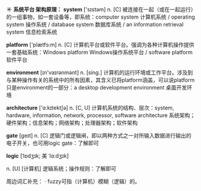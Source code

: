 ☀ <span class="category">**系统平台 架构原理：**</span>
<span class="vocabulary">**system**</span> ['sɪstəm] 
<span class="definition">n. [C] 被连接在一起（或在一起运行）的一组事物，如一套设备等，即系统：</span>computer system 计算机系统 / operating system 操作系统 / database system 数据库系统 / an information retrieval system 信息检索系统

<span class="vocabulary">**platform**</span> ['plætfɔ:m] 
<span class="definition">n. [C] 计算机平台或软件平台。强调为各种计算机操作提供一套基础系统：</span>Windows platform Windows操作系统平台 / software platform 软件平台

<span class="vocabulary">**environment**</span> [ɪn'vaɪrənmənt] 
<span class="definition">n. [sing.] 计算机的运行环境或工作平台。涉及到与某种操作有关的系统中的所有因素，其含义已将platform涵盖，可以说platform只是environment的一部分：</span>a desktop development environment 桌面开发环境

<span class="vocabulary">**architecture**</span> ['ɑːkɪtektʃə] 
<span class="definition">n. [C, U] 计算机系统的结构、层次：</span>system, hardware, information, network, processor, software architecture 系统架构；硬件架构；信息架构；网络架构；处理器架构；软件架构

<span class="vocabulary">**gate**</span> [ɡeɪt] 
<span class="definition">n. [C] 逻辑门或逻辑闸，即以两种方式之一对所输入数据进行输出的电子开关，也可用logic gate：</span>了解即可
           

<span class="vocabulary">**logic**</span> [ˈlɒdʒɪk; 美 ˈlɑ:dʒɪk]

<span class="definition">n. [U] [计算机] 逻辑系统；操作规则：</span>了解即可

周边词汇补充：
· fuzzy可指（计算机）模糊（逻辑）的。